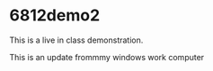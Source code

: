 # 6812demo2
This is a live in class demonstration.

This is an update frommmy windows work computer
